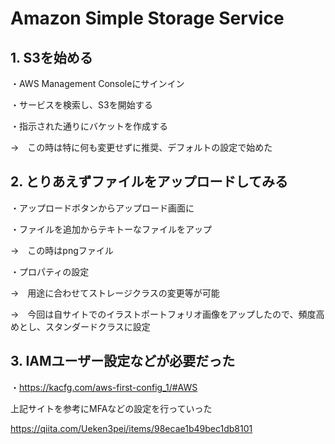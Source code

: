 # **Amazon Simple Storage Service**

## **1. S3を始める**

・AWS Management Consoleにサインイン

・サービスを検索し、S3を開始する

・指示された通りにバケットを作成する

→　この時は特に何も変更せずに推奨、デフォルトの設定で始めた

## **2. とりあえずファイルをアップロードしてみる**

・アップロードボタンからアップロード画面に

・ファイルを追加からテキトーなファイルをアップ

→　この時はpngファイル

・プロパティの設定

→　用途に合わせてストレージクラスの変更等が可能

→　今回は自サイトでのイラストポートフォリオ画像をアップしたので、頻度高めとし、スタンダードクラスに設定

## **3. IAMユーザー設定などが必要だった**

・https://kacfg.com/aws-first-config_1/#AWS

上記サイトを参考にMFAなどの設定を行っていった


https://qiita.com/Ueken3pei/items/98ecae1b49bec1db8101